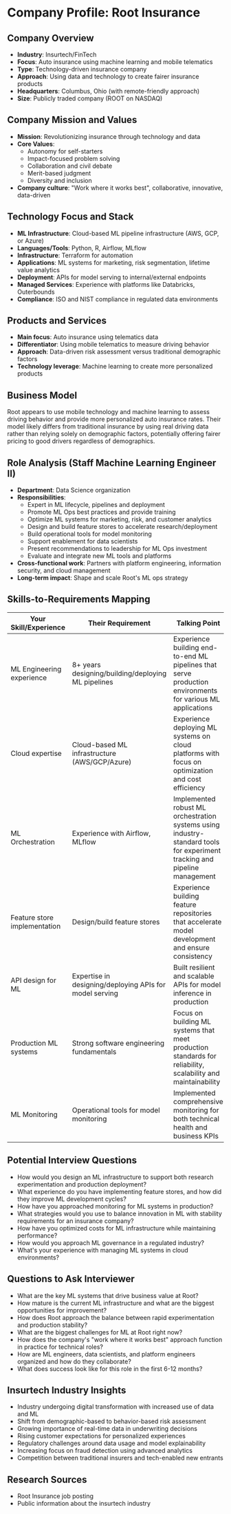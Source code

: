 # Company Profile: Root Insurance

## Company Overview
- **Industry**: Insurtech/FinTech
- **Focus**: Auto insurance using machine learning and mobile telematics
- **Type**: Technology-driven insurance company 
- **Approach**: Using data and technology to create fairer insurance products
- **Headquarters**: Columbus, Ohio (with remote-friendly approach)
- **Size**: Publicly traded company (ROOT on NASDAQ)

## Company Mission and Values
- **Mission**: Revolutionizing insurance through technology and data
- **Core Values**:
  - Autonomy for self-starters
  - Impact-focused problem solving
  - Collaboration and civil debate
  - Merit-based judgment
  - Diversity and inclusion
- **Company culture**: "Work where it works best", collaborative, innovative, data-driven

## Technology Focus and Stack
- **ML Infrastructure**: Cloud-based ML pipeline infrastructure (AWS, GCP, or Azure)
- **Languages/Tools**: Python, R, Airflow, MLflow
- **Infrastructure**: Terraform for automation
- **Applications**: ML systems for marketing, risk segmentation, lifetime value analytics
- **Deployment**: APIs for model serving to internal/external endpoints
- **Managed Services**: Experience with platforms like Databricks, Outerbounds
- **Compliance**: ISO and NIST compliance in regulated data environments

## Products and Services
- **Main focus**: Auto insurance using telematics data
- **Differentiator**: Using mobile telematics to measure driving behavior
- **Approach**: Data-driven risk assessment versus traditional demographic factors
- **Technology leverage**: Machine learning to create more personalized products

## Business Model
Root appears to use mobile technology and machine learning to assess driving behavior and provide more personalized auto insurance rates. Their model likely differs from traditional insurance by using real driving data rather than relying solely on demographic factors, potentially offering fairer pricing to good drivers regardless of demographics.

## Role Analysis (Staff Machine Learning Engineer II)
- **Department**: Data Science organization
- **Responsibilities**:
  - Expert in ML lifecycle, pipelines and deployment
  - Promote ML Ops best practices and provide training
  - Optimize ML systems for marketing, risk, and customer analytics
  - Design and build feature stores to accelerate research/deployment
  - Build operational tools for model monitoring
  - Support enablement for data scientists
  - Present recommendations to leadership for ML Ops investment
  - Evaluate and integrate new ML tools and platforms
- **Cross-functional work**: Partners with platform engineering, information security, and cloud management
- **Long-term impact**: Shape and scale Root's ML ops strategy

## Skills-to-Requirements Mapping
| Your Skill/Experience | Their Requirement | Talking Point |
|----------------------|-------------------|---------------|
| ML Engineering experience | 8+ years designing/building/deploying ML pipelines | Experience building end-to-end ML pipelines that serve production environments for various ML applications |
| Cloud expertise | Cloud-based ML infrastructure (AWS/GCP/Azure) | Experience deploying ML systems on cloud platforms with focus on optimization and cost efficiency |
| ML Orchestration | Experience with Airflow, MLflow | Implemented robust ML orchestration systems using industry-standard tools for experiment tracking and pipeline management |
| Feature store implementation | Design/build feature stores | Experience building feature repositories that accelerate model development and ensure consistency |
| API design for ML | Expertise in designing/deploying APIs for model serving | Built resilient and scalable APIs for model inference in production |
| Production ML systems | Strong software engineering fundamentals | Focus on building ML systems that meet production standards for reliability, scalability and maintainability |
| ML Monitoring | Operational tools for model monitoring | Implemented comprehensive monitoring for both technical health and business KPIs |

## Potential Interview Questions
- How would you design an ML infrastructure to support both research experimentation and production deployment?
- What experience do you have implementing feature stores, and how did they improve ML development cycles?
- How have you approached monitoring for ML systems in production?
- What strategies would you use to balance innovation in ML with stability requirements for an insurance company?
- How have you optimized costs for ML infrastructure while maintaining performance?
- How would you approach ML governance in a regulated industry?
- What's your experience with managing ML systems in cloud environments?

## Questions to Ask Interviewer
- What are the key ML systems that drive business value at Root?
- How mature is the current ML infrastructure and what are the biggest opportunities for improvement?
- How does Root approach the balance between rapid experimentation and production stability?
- What are the biggest challenges for ML at Root right now?
- How does the company's "work where it works best" approach function in practice for technical roles?
- How are ML engineers, data scientists, and platform engineers organized and how do they collaborate?
- What does success look like for this role in the first 6-12 months?

## Insurtech Industry Insights
- Industry undergoing digital transformation with increased use of data and ML
- Shift from demographic-based to behavior-based risk assessment
- Growing importance of real-time data in underwriting decisions
- Rising customer expectations for personalized experiences
- Regulatory challenges around data usage and model explainability
- Increasing focus on fraud detection using advanced analytics
- Competition between traditional insurers and tech-enabled new entrants

## Research Sources
- Root Insurance job posting
- Public information about the insurtech industry